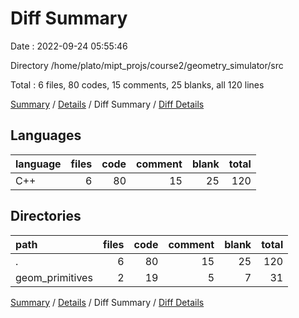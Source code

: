 # Diff Summary

Date : 2022-09-24 05:55:46

Directory /home/plato/mipt_projs/course2/geometry_simulator/src

Total : 6 files,  80 codes, 15 comments, 25 blanks, all 120 lines

[Summary](results.md) / [Details](details.md) / Diff Summary / [Diff Details](diff-details.md)

## Languages
| language | files | code | comment | blank | total |
| :--- | ---: | ---: | ---: | ---: | ---: |
| C++ | 6 | 80 | 15 | 25 | 120 |

## Directories
| path | files | code | comment | blank | total |
| :--- | ---: | ---: | ---: | ---: | ---: |
| . | 6 | 80 | 15 | 25 | 120 |
| geom_primitives | 2 | 19 | 5 | 7 | 31 |

[Summary](results.md) / [Details](details.md) / Diff Summary / [Diff Details](diff-details.md)